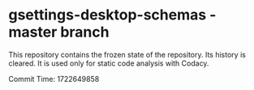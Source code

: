# gsettings-desktop-schemas - master branch

This repository contains the frozen state of the repository.
Its history is cleared. It is used only for static code
analysis with Codacy.

Commit Time: 1722649858